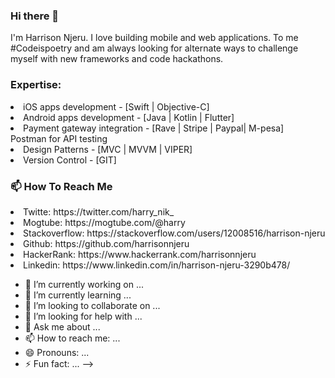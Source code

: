 ### Hi there 👋

I'm Harrison Njeru. I love building mobile and web applications. To me #Codeispoetry and am always looking for alternate ways to challenge myself with new frameworks and code hackathons. 

### Expertise:
<li> iOS apps development - [Swift | Objective-C] </li>
<li> Android apps development - [Java | Kotlin | Flutter] </li>
<li> Payment gateway integration - [Rave | Stripe | Paypal| M-pesa] </li
<li> Postman for API testing </li>
<li> Design Patterns - [MVC | MVVM | VIPER] </li>
<li> Version Control - [GIT] </li>

### 📫 How To Reach Me

<li> Twitte: https://twitter.com/harry_nik_ </li>
<li> Mogtube: https://mogtube.com/@harry </li>
<li> Stackoverflow: https://stackoverflow.com/users/12008516/harrison-njeru </li>
<li> Github: https://github.com/harrisonnjeru </li>
<li> HackerRank: https://www.hackerrank.com/harrisonnjeru </li>
<li> Linkedin: https://www.linkedin.com/in/harrison-njeru-3290b478/ </li>

- 🔭 I’m currently working on ...
- 🌱 I’m currently learning ...
- 👯 I’m looking to collaborate on ...
- 🤔 I’m looking for help with ...
- 💬 Ask me about ...
- 📫 How to reach me: ...
- 😄 Pronouns: ...
- ⚡ Fun fact: ...
-->
